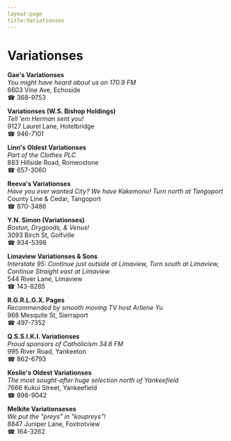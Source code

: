```yaml
---
layout:page
title:Variationses
---
```

# Variationses

**Gae's Variationses**  
_You might have heard about us on 170.9 FM_  
6603 Vine Ave, Echoside  
☎ 368-9753



**Variationses (W.S. Bishop Holdings)**  
_Tell 'em Herman sent you!_  
9127 Laurel Lane, Hotelbridge  
☎ 946-7101



**Linn's Oldest Variationses**  
_Part of the Clothes PLC_  
883 Hillside Road, Romeostone  
☎ 657-3060



**Reeva's Variationses**  
_Have you ever wanted City? We have Kakemono! 
Turn north at Tangoport_  
County Line & Cedar, Tangoport  
☎ 870-3486



**Y.N. Simon (Variationses)**  
_Boston, Drygoods, & Venus!_  
3093 Birch St, Golfville  
☎ 934-5398



**Limaview Variationses & Sons**  
_Interstate 95: Continue just outside at Limaview, Turn south at Limaview, Continue Straight east at Limaview_  
544 River Lane, Limaview  
☎ 143-8285



**R.G.R.L.G.X. Pages**  
_Recommended by smooth moving TV host Arliene Yu_  
968 Mesquite St, Sierraport  
☎ 497-7352



**Q.S.S.I.K.I. Variationses**  
_Proud sponsors of Catholicism 34.8 FM_  
995 River Road, Yankeeton  
☎ 862-6793



**Keslie's Oldest Variationses**  
_The most sought-after huge selection north of Yankeefield_  
7666 Kukui Street, Yankeefield  
☎ 898-9042



**Melkite Variationseses**  
_We put the "preys" in "koupreys"!_  
8847 Juniper Lane, Foxtrotview  
☎ 164-3262



